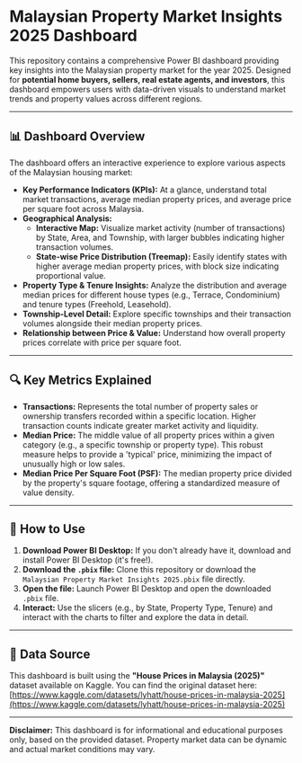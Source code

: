 # Malaysian Property Market Insights 2025 Dashboard

This repository contains a comprehensive Power BI dashboard providing key insights into the Malaysian property market for the year 2025. Designed for **potential home buyers, sellers, real estate agents, and investors**, this dashboard empowers users with data-driven visuals to understand market trends and property values across different regions.

---

## 📊 Dashboard Overview

The dashboard offers an interactive experience to explore various aspects of the Malaysian housing market:

* **Key Performance Indicators (KPIs):** At a glance, understand total market transactions, average median property prices, and average price per square foot across Malaysia.
* **Geographical Analysis:**
    * **Interactive Map:** Visualize market activity (number of transactions) by State, Area, and Township, with larger bubbles indicating higher transaction volumes.
    * **State-wise Price Distribution (Treemap):** Easily identify states with higher average median property prices, with block size indicating proportional value.
* **Property Type & Tenure Insights:** Analyze the distribution and average median prices for different house types (e.g., Terrace, Condominium) and tenure types (Freehold, Leasehold).
* **Township-Level Detail:** Explore specific townships and their transaction volumes alongside their median property prices.
* **Relationship between Price & Value:** Understand how overall property prices correlate with price per square foot.

---

## 🔍 Key Metrics Explained

* **Transactions:** Represents the total number of property sales or ownership transfers recorded within a specific location. Higher transaction counts indicate greater market activity and liquidity.
* **Median Price:** The middle value of all property prices within a given category (e.g., a specific township or property type). This robust measure helps to provide a 'typical' price, minimizing the impact of unusually high or low sales.
* **Median Price Per Square Foot (PSF):** The median property price divided by the property's square footage, offering a standardized measure of value density.

---

## 🚀 How to Use

1.  **Download Power BI Desktop:** If you don't already have it, download and install Power BI Desktop (it's free!).
2.  **Download the `.pbix` file:** Clone this repository or download the `Malaysian Property Market Insights 2025.pbix` file directly.
3.  **Open the file:** Launch Power BI Desktop and open the downloaded `.pbix` file.
4.  **Interact:** Use the slicers (e.g., by State, Property Type, Tenure) and interact with the charts to filter and explore the data in detail.

---

## 🔗 Data Source

This dashboard is built using the **"House Prices in Malaysia (2025)"** dataset available on Kaggle.
You can find the original dataset here:
[https://www.kaggle.com/datasets/lyhatt/house-prices-in-malaysia-2025](https://www.kaggle.com/datasets/lyhatt/house-prices-in-malaysia-2025)

---

**Disclaimer:** This dashboard is for informational and educational purposes only, based on the provided dataset. Property market data can be dynamic and actual market conditions may vary.
